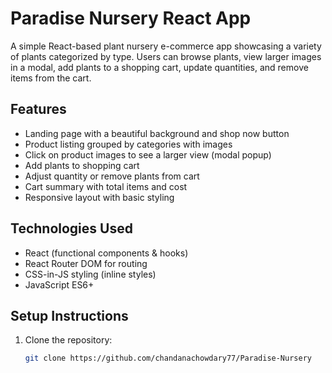 # Paradise Nursery React App

A simple React-based plant nursery e-commerce app showcasing a variety of plants categorized by type. Users can browse plants, view larger images in a modal, add plants to a shopping cart, update quantities, and remove items from the cart.

## Features

- Landing page with a beautiful background and shop now button
- Product listing grouped by categories with images
- Click on product images to see a larger view (modal popup)
- Add plants to shopping cart
- Adjust quantity or remove plants from cart
- Cart summary with total items and cost
- Responsive layout with basic styling

## Technologies Used

- React (functional components & hooks)
- React Router DOM for routing
- CSS-in-JS styling (inline styles)
- JavaScript ES6+

## Setup Instructions

1. Clone the repository:

   ```bash
   git clone https://github.com/chandanachowdary77/Paradise-Nursery
